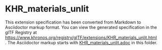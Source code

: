 <!--
Copyright 2022 The Khronos Group Inc.
SPDX-License-Identifier: LicenseRef-KhronosSpecCopyright
-->

# KHR_materials_unlit

This extension specification has been converted from Markdown to Asciidoctor markup format.
You can view the generated specification in the glTF Registry at
https://www.khronos.org/registry/glTF/extensions/KHR_materials_unlit.html .
The Asciidoctor markup starts with [KHR_materials_unlit.adoc](KHR_materials_unlit.adoc) in this folder.
